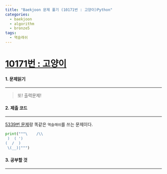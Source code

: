 ```yaml
---
title: "Baekjoon 문제 풀기 (10171번 : 고양이)Python"
categories:
  - baekjoon
  - algorithm
  - bronze5
tags:
  - 역슬래쉬
---
```



# [10171번 : 고양이](https://www.acmicpc.net/problem/10171)

#### 1. 문제읽기
---

> 또! 출력문제!  

#### 2. 제출 코드 
---

[5339번 문제](https://kkongkeozzang.github.io/baekjoon/algorithm/bronze/baekjoon-5339/)랑 똑같은 `역슬래쉬`를 쓰는 문제이다.  

```python
print("""\    /\\
 )  ( ')
(  /  )
 \(__)|""")
```


#### 3. 공부할 것
---
